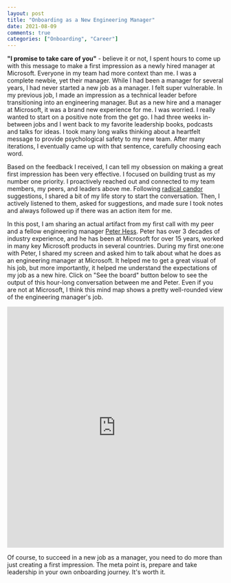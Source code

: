```yaml
---
layout: post
title: "Onboarding as a New Engineering Manager"
date: 2021-08-09
comments: true
categories: ["Onboarding", "Career"]
---
```


**"I promise to take care of you"** - believe it or not, I spent hours to come up with this message to make a first impression as a newly hired manager at Microsoft. Everyone in my team had more context than me. I was a complete newbie, yet their manager. While I had been a manager for several years, I had never started a new job as a manager. I felt super vulnerable. In my previous job, I made an impression as a technical leader before transitioning into an engineering manager. But as a new hire and a manager at Microsoft, it was a brand new experience for me. I was worried. I really wanted to start on a positive note from the get go. I had three weeks in-between jobs and I went back to my favorite leadership books, podcasts and talks for ideas. I took many long walks thinking about a heartfelt message to provide psychological safety to my new team. After many iterations, I eventually came up with that sentence, carefully choosing each word.

Based on the feedback I received, I can tell my obsession on making a great first impression has been very effective. I focused on building trust as my number one priority. I proactively reached out and connected to my team members, my peers, and leaders above me. Following [radical candor](https://www.radicalcandor.com) suggestions, I shared a bit of my life story to start the conversation. Then, I actively listened to them, asked for suggestions, and made sure I took notes and always followed up if there was an action item for me.

In this post, I am sharing an actual artifact from my first call with my peer and a fellow engineering manager [Peter Hess](https://www.linkedin.com/in/peterhess/). Peter has over 3 decades of industry experience, and he has been at Microsoft for over 15 years, worked in many key Microsoft products in several countries. During my first one:one with Peter, I shared my screen and asked him to talk about what he does as an engineering manager at Microsoft. It helped me to get a great visual of his job, but more importantly, it helped me understand the expectations of my job as a new hire. Click on "See the board" button below to see the output of this hour-long conversation between me and Peter. Even if you are not at Microsoft, I think this mind map shows a pretty well-rounded view of the engineering manager's job.

<iframe width="100%" height="561" src="https://miro.com/app/embed/o9J_l3Yog3E=/?pres=1&frameId=3074457362331359883" frameBorder="0" scrolling="no" allowFullScreen></iframe>

Of course, to succeed in a new job as a manager, you need to do more than just creating a first impression. The meta point is, prepare and take leadership in your own onboarding journey. It's worth it.
